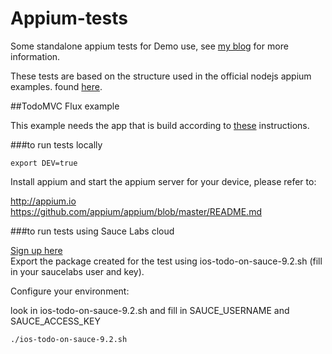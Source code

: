# Appium-tests
Some standalone appium tests for Demo use, see [my blog](https://blog.joustie.nl/2016/03/24/continuous-integration-with-appium-tests-jenkins-and-saucelabs/) for more information.

These tests are based on the structure used in the official nodejs appium examples. found [here](https://github.com/appium/sample-code/tree/master/sample-code/examples/node).

##TodoMVC Flux example

This example needs the app that is build according to [these](https://blog.joustie.nl/2016/03/24/continuous-integration-with-appium-tests-jenkins-and-saucelabs/) instructions.

###to run tests locally
```
export DEV=true
```

Install appium and start the appium server for your device, please refer to:

http://appium.io  
https://github.com/appium/appium/blob/master/README.md

###to run tests using Sauce Labs cloud

[Sign up here](https://saucelabs.com/home)  
Export the package created for the test using ios-todo-on-sauce-9.2.sh (fill in your saucelabs user and key).  

Configure your environment:

look in ios-todo-on-sauce-9.2.sh and fill in SAUCE_USERNAME and SAUCE_ACCESS_KEY

```
./ios-todo-on-sauce-9.2.sh   
```





